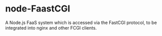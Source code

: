 # node-FaastCGI
A Node.js FaaS system which is accessed via the FastCGI protocol, to be integrated into nginx and other FCGI clients.
